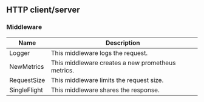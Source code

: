 ## HTTP client/server

### Middleware

| Name         | Description                                       |
|--------------|---------------------------------------------------|
| Logger       | This middleware logs the request.                 |
| NewMetrics   | This middleware creates a new prometheus metrics. |
| RequestSize  | This middleware limits the request size.          |
| SingleFlight | This middleware shares the response.              |
